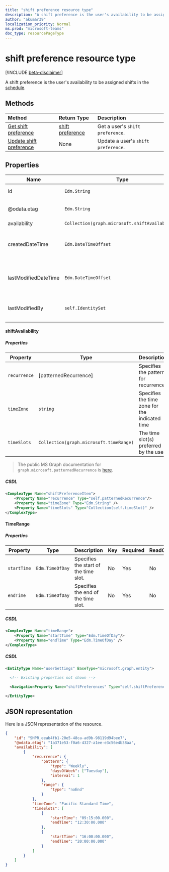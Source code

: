 ```yaml
---
title: "shift preference resource type"
description: "A shift preference is the user's availability to be assigned shifts in the schedule."
author: "akumar39"
localization_priority: Normal
ms.prod: "microsoft-teams"
doc_type: resourcePageType
---
```


# shift preference resource type

[!INCLUDE [beta-disclaimer](../../includes/beta-disclaimer.md)]

A shift preference is the user's availability to be assigned shifts in the [schedule](schedule.md).

## Methods

| Method       | Return Type  |Description|
|:---------------|:--------|:----------|
|[Get shift preference](../api/shiftpreference-get.md) | [shift preference](shift-preference.md) | Get a user's `shift preference`.|
|[Update shift preference](../api/shiftpreference-put.md) | None | Update a user's `shift preference`.|

## Properties
|Name          |Type           |Description                                                                                                                                      |
|--------------|---------------|-------------------------------------------------------------------------------------------------------------------------------------------------|
| id | `Edm.String` | The identifier of the entity. |
| @odata.etag | `Edm.String` | The change key for the entity. |
| availability | `Collection(graph.microsoft.shiftAvailability)` |
| createdDateTime | `Edm.DateTimeOffset` | Timestamp corresponding to when the entity was created. |
| lastModifiedDateTime | `Edm.DateTimeOffset` | Timestamp corresponding to when the entity was last modified. |
| lastModifiedBy | `self.IdentitySet` | Identity of the person who last modified the entity. |

#### shiftAvailability
##### Properties
|Property|Type|Description|Key|Required|ReadOnly|
|-|-|-|-|-|-|
| `recurrence` | [patternedRecurrence] | Specifies the pattern for recurrence | No  | Yes | no |
| `timeZone` | `string` | Specifies the time zone for the indicated time | No  | Yes | No |
| `timeSlots` | `Collection(graph.microsoft.timeRange)` | The time slot(s) preferred by the user.| No  | Yes | No |

> The public MS Graph documentation for `graph.microsoft.patternedRecurrence` is [here](https://docs.microsoft.com/en-us/graph/api/resources/patternedrecurrence?view=graph-rest-1.0).

##### CSDL
```xml
<ComplexType Name="shiftPreferenceItem">
    <Property Name="recurrence" Type="self.patternedRecurrence"/>
    <Property Name="timeZone" Type="Edm.String" />
    <Property Name="timeSlots" Type="Collection(self.timeSlot)" />
</ComplexType>
```

#### TimeRange
##### Properties
|Property|Type|Description|Key|Required|ReadOnly|
|-|-|-|-|-|-|
| `startTime` | `Edm.TimeOfDay` | Specifies the start of the time slot. | No  | Yes | No |
| `endTime` | `Edm.TimeOfDay` | Specifies the end of the time slot. | No  | Yes | No |

##### CSDL
```xml
<ComplexType Name="timeRange">
    <Property Name="startTime" Type="Edm.TimeOfDay"/>
    <Property Name="endTime" Type="Edm.TimeOfDay" />
</ComplexType>
```

##### CSDL
```xml
<EntityType Name="userSettings" BaseType="microsoft.graph.entity">

  <!-- Existing properties not shown -->

  <NavigationProperty Name="shiftPreferences" Type="self.shiftPreferences" ContainsTarget="true" />

</EntityType>

```
## JSON representation

Here is a JSON representation of the resource.

<!-- {
  "blockType": "resource",
  "keyProperty": "id"
}-->

```json
{
    "id": "SHPR_eeab4fb1-20e5-48ca-ad9b-98119d94bee7",
    "@odata.etag": "1a371e53-f0a6-4327-a1ee-e3c56e4b38aa",
    "availability": [
        {
            "recurrence": {
                "pattern": {
                    "type": "Weekly",
                    "daysOfWeek": ["Tuesday"],
                    "interval": 1
                },
                "range": {
                    "type": "noEnd"
                }
            },
            "timeZone": "Pacific Standard Time",
            "timeSlots": [
                {
                    "startTime": "09:15:00.000",
                    "endTime": "12:30:00.000"
                },
                {
                    "startTime": "16:00:00.000",
                    "endTime": "20:00:00.000"
                }
            ]
        }
    ]
}
```


<!-- uuid: 8fcb5dbc-d5aa-4681-8e31-b001d5168d79
2015-10-25 14:57:30 UTC -->
<!--
{
  "type": "#page.annotation",
  "description": "shift preference resource",
  "keywords": "",
  "section": "documentation",
  "tocPath": "",
  "suppressions": []
}
-->
